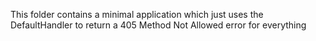 This folder contains a minimal application which just uses
the DefaultHandler to return a 405 Method Not Allowed error
for everything
